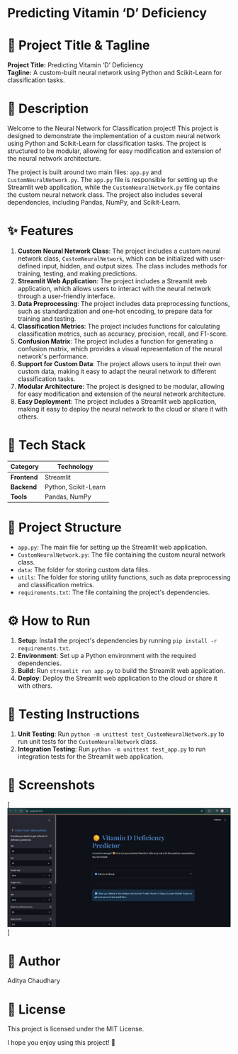 # Predicting Vitamin ‘D’ Deficiency
**🚀** **Project Title & Tagline**
=====================================================

**Project Title:** Predicting Vitamin ‘D’ Deficiency      
**Tagline:** A custom-built neural network using Python and Scikit-Learn for classification tasks.

**📖** **Description**
=====================================================

Welcome to the Neural Network for Classification project! This project is designed to demonstrate the implementation of a custom neural network using Python and Scikit-Learn for classification tasks. The project is structured to be modular, allowing for easy modification and extension of the neural network architecture.

The project is built around two main files: `app.py` and `CustomNeuralNetwork.py`. The `app.py` file is responsible for setting up the Streamlit web application, while the `CustomNeuralNetwork.py` file contains the custom neural network class. The project also includes several dependencies, including Pandas, NumPy, and Scikit-Learn.

**✨** **Features**
=====================================================

1. **Custom Neural Network Class**: The project includes a custom neural network class, `CustomNeuralNetwork`, which can be initialized with user-defined input, hidden, and output sizes. The class includes methods for training, testing, and making predictions.
2. **Streamlit Web Application**: The project includes a Streamlit web application, which allows users to interact with the neural network through a user-friendly interface.
3. **Data Preprocessing**: The project includes data preprocessing functions, such as standardization and one-hot encoding, to prepare data for training and testing.
4. **Classification Metrics**: The project includes functions for calculating classification metrics, such as accuracy, precision, recall, and F1-score.
5. **Confusion Matrix**: The project includes a function for generating a confusion matrix, which provides a visual representation of the neural network's performance.
6. **Support for Custom Data**: The project allows users to input their own custom data, making it easy to adapt the neural network to different classification tasks.
7. **Modular Architecture**: The project is designed to be modular, allowing for easy modification and extension of the neural network architecture.
8. **Easy Deployment**: The project includes a Streamlit web application, making it easy to deploy the neural network to the cloud or share it with others.

**🧰** **Tech Stack**
=====================================================

| **Category** | **Technology** |
| --- | --- |
| **Frontend** | Streamlit |
| **Backend** | Python, Scikit-Learn |
| **Tools** | Pandas, NumPy |

**📁** **Project Structure**
=====================================================

* `app.py`: The main file for setting up the Streamlit web application.
* `CustomNeuralNetwork.py`: The file containing the custom neural network class.
* `data`: The folder for storing custom data files.
* `utils`: The folder for storing utility functions, such as data preprocessing and classification metrics.
* `requirements.txt`: The file containing the project's dependencies.

**⚙️** **How to Run**
=====================================================

1. **Setup**: Install the project's dependencies by running `pip install -r requirements.txt`.
2. **Environment**: Set up a Python environment with the required dependencies.
3. **Build**: Run `streamlit run app.py` to build the Streamlit web application.
4. **Deploy**: Deploy the Streamlit web application to the cloud or share it with others.

**🧪** **Testing Instructions**
=====================================================

1. **Unit Testing**: Run `python -m unittest test_CustomNeuralNetwork.py` to run unit tests for the `CustomNeuralNetwork` class.
2. **Integration Testing**: Run `python -m unittest test_app.py` to run integration tests for the Streamlit web application.

**📸** **Screenshots**
=====================================================

[![alt text](image.png)]

**👤** **Author**
=====================================================

Aditya Chaudhary


**📝** **License**
=====================================================

This project is licensed under the MIT License.

I hope you enjoy using this project! 🚀

